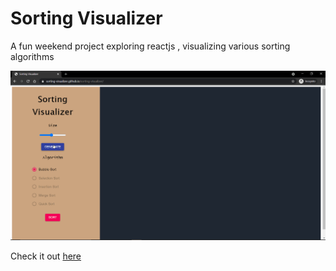 # Sorting Visualizer

A fun weekend project exploring reactjs , visualizing various sorting algorithms

![alt text](./ss101.gif)

Check it out [here](https://sorting-visualizer.github.io/sorting-visualizer/)
